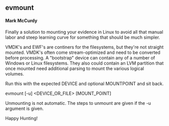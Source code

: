 ## evmount
#### Mark McCurdy  

Finally a solution to mounting your evidence in Linux to avoid all that manual labor and steep learning
curve for something that should be much simpler.  
  
VMDK's and EWF's are continers for the filesystems, but they're not straight mounted.  VMDK's often come
stream-optimized and need to be converted before processing.  A "bootstrap" device can contain any of a
number of Windows or Linux filesystems.  They also could contain an LVM partition that once mounted need
additional parsing to mount the various logical volumes.  
  
Run this with the expected DEVICE and optional MOUNTPOINT and sit back.  
  
evmount [-u] <DEVICE_OR_FILE> [MOUNT_POINT]  
  
Unmounting is not automatic.  The steps to unmount are given if the -u argument is given.  
  
Happy Hunting!  

